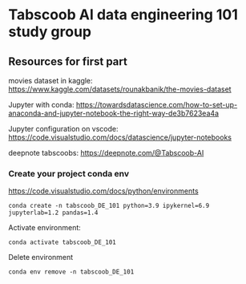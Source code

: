 # Tabscoob AI data engineering 101 study group

## Resources for first part

movies dataset in kaggle:
https://www.kaggle.com/datasets/rounakbanik/the-movies-dataset

Jupyter with conda:
https://towardsdatascience.com/how-to-set-up-anaconda-and-jupyter-notebook-the-right-way-de3b7623ea4a

Jupyter configuration on vscode:
https://code.visualstudio.com/docs/datascience/jupyter-notebooks

deepnote tabscoobs:
https://deepnote.com/@Tabscoob-AI


### Create your project conda env
https://code.visualstudio.com/docs/python/environments


```{python}
conda create -n tabscoob_DE_101 python=3.9 ipykernel=6.9 jupyterlab=1.2 pandas=1.4
```

Activate environment:
```{python}
conda activate tabscoob_DE_101
```

Delete environment
```{python}
conda env remove -n tabscoob_DE_101
```